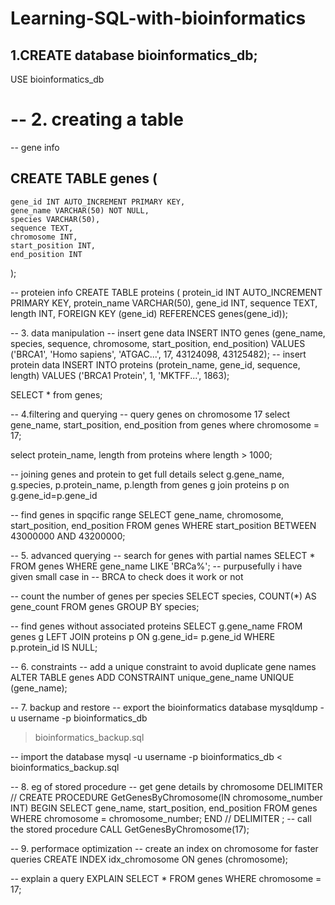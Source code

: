 # Learning-SQL-with-bioinformatics

## 1.CREATE database bioinformatics_db;
USE bioinformatics_db

# -- 2. creating a table
-- gene info
 ## CREATE TABLE genes (
    gene_id INT AUTO_INCREMENT PRIMARY KEY,
    gene_name VARCHAR(50) NOT NULL,
    species VARCHAR(50),
    sequence TEXT,
    chromosome INT,
    start_position INT,
    end_position INT
);

-- proteien info
CREATE TABLE proteins (
protein_id INT AUTO_INCREMENT PRIMARY KEY,
protein_name VARCHAR(50),
gene_id INT,
sequence TEXT,
length INT,
FOREIGN KEY (gene_id) REFERENCES genes(gene_id));

-- 3. data manipulation
-- insert gene data
INSERT INTO genes (gene_name, species, sequence, 
chromosome, start_position, end_position)
VALUES ('BRCA1', 'Homo sapiens', 
'ATGAC...', 17, 43124098, 43125482);
-- insert protein data
INSERT INTO proteins (protein_name, gene_id, sequence, length)
VALUES ('BRCA1 Protein', 1, 'MKTFF...', 1863);

SELECT * from genes;

-- 4.filtering and querying 
-- query genes on chromosome 17
 select gene_name, start_position, end_position
 from genes
 where chromosome = 17;
 
 select protein_name, length
 from proteins
 where length > 1000;
 
-- joining genes and protein to get full details 
select g.gene_name, g.species, p.protein_name, p.length
from genes g 
join proteins p on g.gene_id=p.gene_id

-- find genes in spqcific range
SELECT gene_name, chromosome, start_position, end_position
FROM genes
WHERE start_position BETWEEN 43000000 AND 43200000;

-- 5. advanced querying
-- search for genes with partial names
SELECT *
FROM genes
WHERE gene_name LIKE 'BRCa%'; -- purpusefully i have given small case in 
-- BRCA to check does it work or not

-- count the number of genes per species
SELECT species, COUNT(*) AS gene_count
FROM genes
GROUP BY species;

-- find genes without associated proteins
SELECT g.gene_name
FROM genes g
LEFT JOIN proteins p ON g.gene_id= p.gene_id
WHERE p.protein_id IS NULL;


-- 6. constraints
-- add a unique constraint to avoid duplicate gene names
 ALTER TABLE genes
ADD CONSTRAINT unique_gene_name UNIQUE (gene_name);

-- 7. backup and restore
-- export the bioinformatics database
mysqldump -u username -p bioinformatics_db 
> bioinformatics_backup.sql

-- import the database
mysql -u username -p bioinformatics_db 
< bioinformatics_backup.sql

-- 8. eg of stored procedure
-- get gene details by chromosome
DELIMITER //
CREATE PROCEDURE GetGenesByChromosome(IN chromosome_number INT)
BEGIN
    SELECT gene_name, start_position, end_position
    FROM genes
    WHERE chromosome = chromosome_number;
END //
DELIMITER ;
-- call the stored procedure
CALL GetGenesByChromosome(17);


-- 9. performace optimization 
-- create an index on chromosome for faster queries
CREATE INDEX idx_chromosome ON genes (chromosome);

-- explain a query 
EXPLAIN SELECT * FROM genes WHERE chromosome = 17;



